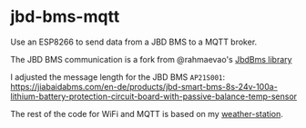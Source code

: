 # jbd-bms-mqtt
Use an ESP8266 to send data from a JBD BMS to a MQTT broker.

The JBD BMS communication is a fork from @rahmaevao's [JbdBms library](https://github.com/rahmaevao/JbdBms)

I adjusted the message length for the JBD BMS `AP21S001`:
https://jiabaidabms.com/en-de/products/jbd-smart-bms-8s-24v-100a-lithium-battery-protection-circuit-board-with-passive-balance-temp-sensor

The rest of the code for WiFi and MQTT is based on my [weather-station](https://github.com/d4rken/arduino-weather-station-v2).


